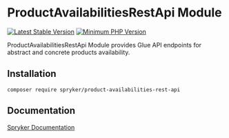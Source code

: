 # ProductAvailabilitiesRestApi Module
[![Latest Stable Version](https://poser.pugx.org/spryker/product-availabilities-rest-api/v/stable.svg)](https://packagist.org/packages/spryker/product-availabilities-rest-api)
[![Minimum PHP Version](https://img.shields.io/badge/php-%3E%3D%207.4-8892BF.svg)](https://php.net/)

ProductAvailabilitiesRestApi Module provides Glue API endpoints for abstract and concrete products availability.

## Installation

```
composer require spryker/product-availabilities-rest-api
```

## Documentation

[Spryker Documentation](https://academy.spryker.com/developing_with_spryker/module_guide/modules.html)
